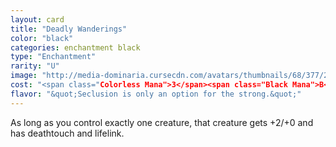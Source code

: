 ```yaml
---
layout: card
title: "Deadly Wanderings"
color: "black"
categories: enchantment black
type: "Enchantment"
rarity: "U"
image: "http://media-dominaria.cursecdn.com/avatars/thumbnails/68/377/200/283/635618461896179919.png"
cost: "<span class="Colorless Mana">3</span><span class="Black Mana">B</span><span class="Black Mana">B</span>"
flavor: "&quot;Seclusion is only an option for the strong.&quot;"
---
```


As long as you control exactly one creature, that creature gets +2/+0 and has deathtouch and lifelink.
